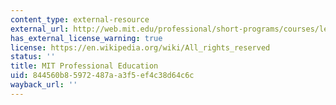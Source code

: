 ```yaml
---
content_type: external-resource
external_url: http://web.mit.edu/professional/short-programs/courses/lean_academy_short_course.html
has_external_license_warning: true
license: https://en.wikipedia.org/wiki/All_rights_reserved
status: ''
title: MIT Professional Education
uid: 844560b8-5972-487a-a3f5-ef4c38d64c6c
wayback_url: ''
---
```

